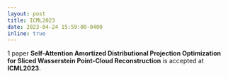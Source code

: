 ```yaml
---
layout: post
title: ICML2023
date: 2023-04-24 15:59:00-0400
inline: true
---
```


1 paper **Self-Attention Amortized Distributional Projection Optimization for Sliced Wasserstein Point-Cloud Reconstruction** is accepted at **ICML2023**.  
